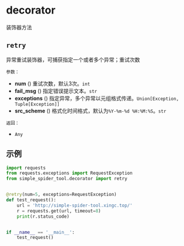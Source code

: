 # decorator
装饰器方法

## `retry`
异常重试装饰器，可捕获指定一个或者多个异常；重试次数

`参数：`
* **num** () 重试次数，默认3次。`int`
* **fail_msg** () 指定错误提示文本。`str`
* **exceptions** () 指定异常，多个异常以元组格式传递。`Union[Exception, Tuple[Exception]]`
* **src_scheme** () 格式化时间格式，默认为`%Y-%m-%d %H:%M:%S`。`str`

`返回：`
* `Any`

## 示例

```python
import requests
from requests.exceptions import RequestException
from simple_spider_tool.decorator import retry


@retry(num=5, exceptions=RequestException)
def test_request():
    url = 'http://simple-spider-tool.xingc.top/'
    r = requests.get(url, timeout=8)
    print(r.status_code)


if __name__ == '__main__':
    test_request()
```